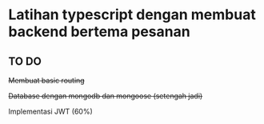 <h1>Latihan typescript dengan membuat backend bertema pesanan</h1>

<h2> TO DO </h2>
<p><s> Membuat basic routing</s> </p>
<p><s> Database dengan mongodb dan mongoose (setengah jadi) </s></p>
<p> Implementasi JWT (60%) </p>
